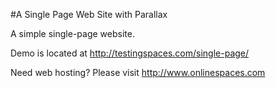 #A Single Page Web Site with Parallax

A simple single-page website.

Demo is located at http://testingspaces.com/single-page/

Need web hosting? Please visit http://www.onlinespaces.com

